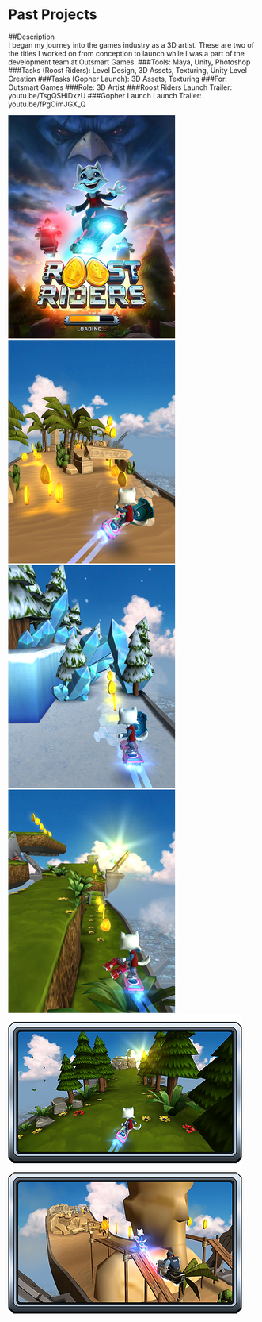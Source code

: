 # Past Projects

##Description	
I began my journey into the games industry as a 3D artist. These are two of the titles I worked on from conception to launch while I was a part of the development team at Outsmart Games.
###Tools:
Maya, Unity, Photoshop
###Tasks (Roost Riders):
Level Design, 3D Assets, Texturing, Unity Level Creation
###Tasks (Gopher Launch):
3D Assets, Texturing
###For:
Outsmart Games
###Role:
3D Artist
###Roost Riders Launch Trailer:
youtu.be/TsgQSHiDxzU
###Gopher Launch Launch Trailer:
youtu.be/fPgOimJGX_Q

![Screenshot](img/RoostRidersTitle.jpg)
![Screenshot](img/RoostRiders_01.jpg)![Screenshot](img/RoostRiders_02.jpg)![Screenshot](img/RoostRiders_03.jpg)
![Screenshot](img/RoostRiders_04.png)![Screenshot](img/RoostRiders_05.png)